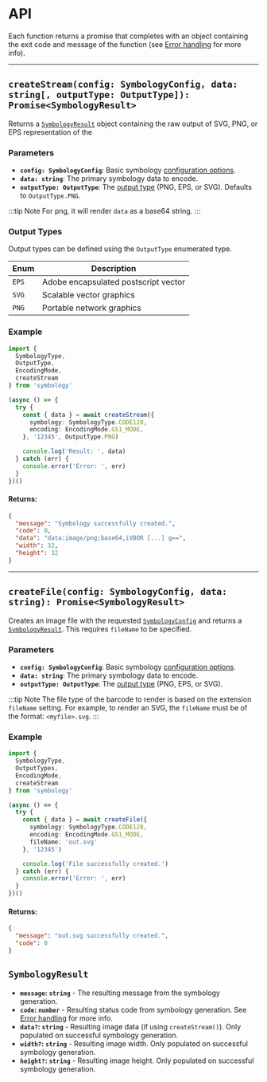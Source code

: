 # API

Each function returns a promise that completes with an object containing the exit code and message of the function (see [Error handling](error-handling.md) for more info).

----------


## `createStream(config: SymbologyConfig, data: string[, outputType: OutputType]): Promise<SymbologyResult>`

Returns a [`SymbologyResult`](#symbologyresult) object containing the raw output of SVG, PNG, or EPS representation of the 

### Parameters

* **`config: SymbologyConfig`**: Basic symbology [configuration options](options.md#basic-config).
* **`data: string`**: The primary symbology data to encode.
* **`outputType: OutputType`**: The [output type](options.md#output-options) (PNG, EPS, or SVG). Defaults to `OutputType.PNG`.

:::tip Note
For png, it will render `data` as a base64 string.
:::

### Output Types

Output types can be defined using the `OutputType` enumerated type.

| Enum   | Description                          |
|--------|--------------------------------------|
| `EPS`  | Adobe encapsulated postscript vector |
| `SVG`  | Scalable vector graphics             |
| `PNG`  | Portable network graphics            |

### Example

```ts
import {
  SymbologyType,
  OutputType,
  EncodingMode,
  createStream
} from 'symbology'

(async () => {
  try {
    const { data } = await createStream({
      symbology: SymbologyType.CODE128,
      encoding: EncodingMode.GS1_MODE,
    }, '12345', OutputType.PNG)

    console.log('Result: ', data)
  } catch (err) {
    console.error('Error: ', err)
  }
})()
```

#### Returns:

```json
{
  "message": "Symbology successfully created.",
  "code": 0,
  "data": "data:image/png;base64,iVBOR [...] g==",
  "width": 32,
  "height": 32
}
```
----------

## `createFile(config: SymbologyConfig, data: string): Promise<SymbologyResult>`

Creates an image file with the requested [`SymbologyConfig`](options.md#basic-config) and returns a [`SymbologyResult`](#symbologyresult). This requires `fileName` to be specified.

### Parameters

* **`config: SymbologyConfig`**: Basic symbology [configuration options](options.md#basic-config).
* **`data: string`**: The primary symbology data to encode.
* **`outputType: OutputType`**: The [output type](options.md#output-options) (PNG, EPS, or SVG).

:::tip Note
The file type of the barcode to render is based on the extension `fileName` setting.
For example, to render an SVG, the `fileName` must be of the format: `<myfile>.svg`.
:::

### Example

```ts
import {
  SymbologyType,
  OutputTypes,
  EncodingMode,
  createStream
} from 'symbology'

(async () => {
  try {
    const { data } = await createFile({
      symbology: SymbologyType.CODE128,
      encoding: EncodingMode.GS1_MODE,
      fileName: 'out.svg'
    }, '12345')

    console.log('File successfully created.')
  } catch (err) {
    console.error('Error: ', err)
  }
})()
```

#### Returns:

```json
{
  "message": "out.svg successfully created.",
  "code": 0
}
```

## `SymbologyResult`

* **`message`: `string`** - The resulting message from the symbology generation.
* **`code`: `number`** - Resulting status code from symbology generation. See [Error handling](error-handling.md) for more info.
* **`data?`: `string`** - Resulting image data (if using `createStream()`). Only populated on successful symbology generation.
* **`width?`: `string`** - Resulting image width. Only populated on successful symbology generation.
* **`height?`: `string`** - Resulting image height. Only populated on successful symbology generation.
